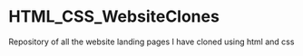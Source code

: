 # HTML_CSS_WebsiteClones
Repository of all the website landing pages I have cloned using html and css
